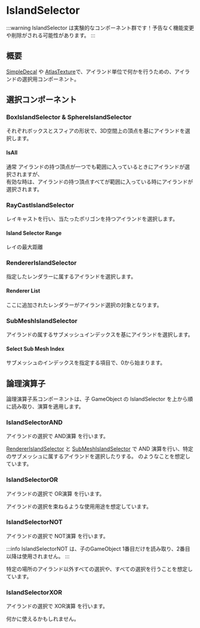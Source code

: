 # IslandSelector

:::warning
IslandSelector は実験的なコンポーネント群です！予告なく機能変更や削除がされる可能性があります。
:::

## 概要

[SimpleDecal](/docs/Reference/SimpleDecal) や [AtlasTexture](/docs/Reference/AtlasTexture)で、アイランド単位で何かを行うための、アイランドの選択用コンポーネント。

## 選択コンポーネント

### BoxIslandSelector & SphereIslandSelector

それぞれボックスとスフィアの形状で、3D空間上の頂点を基にアイランドを選択します。

#### IsAll

通常 アイランドの持つ頂点が一つでも範囲に入っているときにアイランドが選択されますが、  
有効な時は、アイランドの持つ頂点すべてが範囲に入っている時にアイランドが選択されます。

### RayCastIslandSelector

レイキャストを行い、当たったポリゴンを持つアイランドを選択します。

#### Island Selector Range

レイの最大距離

### RendererIslandSelector

指定したレンダラーに属するアイランドを選択します。

#### Renderer List

ここに追加されたレンダラーがアイランド選択の対象となります。

### SubMeshIslandSelector

アイランドの属するサブメッシュインデックスを基にアイランドを選択します。

#### Select Sub Mesh Index

サブメッシュのインデックスを指定する項目で、0から始まります。

## 論理演算子

論理演算子系コンポーネントは、子 GameObject の IslandSelector を上から順に読み取り、演算を適用します。

### IslandSelectorAND

アイランドの選択で AND演算 を行います。

[RendererIslandSelector](#rendererislandselector) と [SubMeshIslandSelector](#submeshislandselector) で AND 演算を行い、特定のサブメッシュに属するアイランドを選択したりする。
のようなことを想定しています。

### IslandSelectorOR

アイランドの選択で OR演算 を行います。

アイランドの選択を束ねるような使用用途を想定しています。

### IslandSelectorNOT

アイランドの選択で NOT演算 を行います。

:::info
IslandSelectorNOT は、子のGameObject 1番目だけを読み取り、2番目以降は使用されません。
:::

特定の場所のアイランド以外すべての選択や、すべての選択を行うことを想定しています。

### IslandSelectorXOR

アイランドの選択で XOR演算 を行います。

何かに使えるかもしれません。
